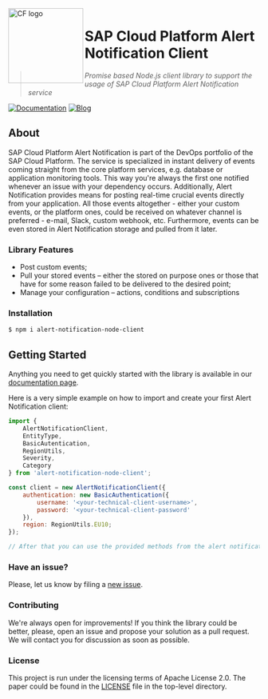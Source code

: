 <img src="https://user-images.githubusercontent.com/11653294/64466233-7cd17480-d119-11e9-8965-e036c1e23c9a.png" alt="CF logo" height="150" align="left"/>

# SAP Cloud Platform Alert Notification Client
>*Promise based Node.js client library to support the usage of SAP Cloud Platform Alert Notification service*

[![Documentation](https://img.shields.io/badge/Service_Documentation-@SAP%20Help%20Portal-ff9900.svg)](https://help.sap.com/viewer/product/ALERT_NOTIFICATION/Cloud/en-US)
[![Blog](https://img.shields.io/badge/Service--related_Blogs-@SAP%20Community%20Portal-3399ff.svg)](https://blogs.sap.com/tag/sap-cloud-platform-alert-notification/)

## About
SAP Cloud Platform Alert Notification is part of the DevOps portfolio of the SAP Cloud Platform. The service is specialized in instant delivery of events coming straight from the core platform services, e.g. database or application monitoring tools. This way you're always the first one notified whenever an issue with your dependency occurs. Additionally, Alert Notification provides means for posting real-time
crucial events directly from your application. All those events altogether - either your custom events, or the platform ones, could be received on whatever channel is preferred - e-mail, Slack, custom webhook, etc.
Furthermore, events can be even stored in Alert Notification storage and pulled from it later.

### Library Features

* Post custom events;
* Pull your stored events – either the stored on purpose ones or those that have for some reason failed to be delivered to the desired point;
* Manage your configuration – actions, conditions and subscriptions

### Installation

```bash
$ npm i alert-notification-node-client
```

## Getting Started

Anything you need to get quickly started with the library is available in our [documentation page](TODO:githubpages).

Here is a very simple example on how to import and create your first Alert Notification client:

```js
import {
    AlertNotificationClient,
    EntityType,
    BasicAutentication,
    RegionUtils,
    Severity,
    Category
} from 'alert-notification-node-client';

const client = new AlertNotificationClient({
    authentication: new BasicAuthentication({
        username: '<your-technical-client-username>',
        password: '<your-technical-client-password'
    }),
    region: RegionUtils.EU10;
});

// After that you can use the provided methods from the alert notification instance
```

### Have an issue?
Please, let us know by filing a [new issue](https://github.com/sap-staging/alert-notification-node-client/issues/new).

### Contributing
We're always open for improvements! If you think the library could be better, please, open an issue and propose your solution as a pull request. We will contact you for discussion as soon as possible.

### License
This project is run under the licensing terms of Apache License 2.0. The paper could be found in the [LICENSE](https://github.com/sap-staging/alert-notification-node-client/blob/master/LICENSE) file
in the top-level directory.

